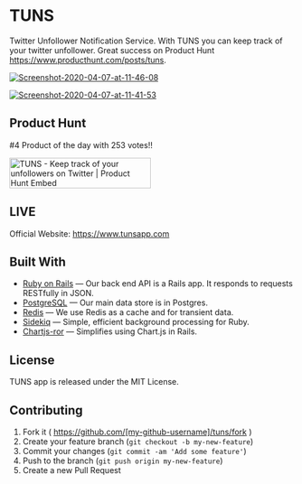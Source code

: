 # TUNS
Twitter Unfollower Notification Service. With TUNS you can keep track of your twitter unfollower. 
Great success on Product Hunt https://www.producthunt.com/posts/tuns.


<a href="https://ibb.co/qsKZxKG"><img src="https://i.ibb.co/r6YWvYP/Screenshot-2020-04-07-at-11-46-08.png" alt="Screenshot-2020-04-07-at-11-46-08" border="0"></a>


<a href="https://ibb.co/zVc4cW5"><img src="https://i.ibb.co/TMXgXDT/Screenshot-2020-04-07-at-11-41-53.png" alt="Screenshot-2020-04-07-at-11-41-53" border="0"></a>

## Product Hunt

#4 Product of the day with 253 votes!!
 
<a href="https://www.producthunt.com/posts/tuns?utm_source=badge-top-post-badge&utm_medium=badge&utm_souce=badge-tuns" target="_blank"><img src="https://api.producthunt.com/widgets/embed-image/v1/top-post-badge.svg?post_id=21982&theme=dark&period=daily" alt="TUNS - Keep track of your unfollowers on Twitter | Product Hunt Embed" style="width: 250px; height: 54px;" width="250px" height="54px" /></a>

## LIVE

Official Website: https://www.tunsapp.com

## Built With

- [Ruby on Rails](https://github.com/rails/rails) &mdash; Our back end API is a Rails app. It responds to requests RESTfully in JSON.
- [PostgreSQL](https://www.postgresql.org/) &mdash; Our main data store is in Postgres.
- [Redis](https://redis.io/) &mdash; We use Redis as a cache and for transient data.
- [Sidekiq](http://sidekiq.org) &mdash; Simple, efficient background processing for Ruby.
- [Chartjs-ror](https://github.com/airblade/chartjs-ror) &mdash; Simplifies using Chart.js in Rails.

## License
TUNS app is released under the MIT License.

## Contributing

1. Fork it ( https://github.com/[my-github-username]/tuns/fork )
2. Create your feature branch (`git checkout -b my-new-feature`)
3. Commit your changes (`git commit -am 'Add some feature'`)
4. Push to the branch (`git push origin my-new-feature`)
5. Create a new Pull Request
